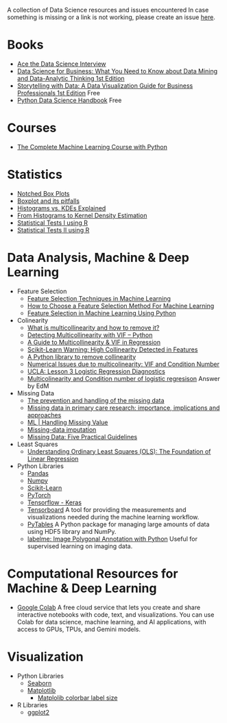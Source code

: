 A collection of Data Science resources and issues encountered
In case something is missing or a link is not working, please create an issue [here](https://github.com/vpapaioannou/data_science_resources/issues).

# Books

- [Ace the Data Science Interview](https://www.acethedatascienceinterview.com/)
- [Data Science for Business: What You Need to Know about Data Mining and Data-Analytic Thinking 1st Edition](https://www.amazon.com/Data-Science-Business-Data-Analytic-Thinking/dp/1449361323)
- [Storytelling with Data: A Data Visualization Guide for Business Professionals 1st Edition](https://www.amazon.com/Storytelling-Data-Visualization-Business-Professionals/dp/1119002257?tag=swdbooks-20&language=en_US) Free
- [Python Data Science Handbook](https://jakevdp.github.io/PythonDataScienceHandbook/) Free

# Courses

- [The Complete Machine Learning Course with Python](https://www.udemy.com/course/machine-learning-course-with-python/)

# Statistics

- [Notched Box Plots](https://sites.google.com/site/davidsstatistics/davids-statistics/notched-box-plots)
- [Boxplot and its pitfalls](https://www.data-to-viz.com/caveat/boxplot.html)
- [Histograms vs. KDEs Explained](https://towardsdatascience.com/histograms-vs-kdes-explained-ed62e7753f12)
- [From Histograms to Kernel Density Estimation](https://www.statology.org/from-histograms-to-kernel-density-estimation/)
- [Statistical Tests I using R](https://www.r-bloggers.com/t-tests/)
- [Statistical Tests II using R](https://www.r-bloggers.com/add-p-values-and-significance-levels-to-ggplots/)

# Data Analysis, Machine & Deep Learning

- Feature Selection
  - [Feature Selection Techniques in Machine Learning](https://www.geeksforgeeks.org/feature-selection-techniques-in-machine-learning/)
  - [How to Choose a Feature Selection Method For Machine Learning](https://machinelearningmastery.com/feature-selection-with-real-and-categorical-data/)
  - [Feature Selection in Machine Learning Using Python](https://www.analyticsvidhya.com/blog/2020/10/feature-selection-techniques-in-machine-learning/)
- Colinearity
  - [What is multicollinearity and how to remove it?](https://medium.com/analytics-vidhya/what-is-multicollinearity-and-how-to-remove-it-413c419de2f)
  - [Detecting Multicollinearity with VIF – Python](https://www.geeksforgeeks.org/detecting-multicollinearity-with-vif-python/)
  - [A Guide to Multicollinearity & VIF in Regression](https://www.statology.org/multicollinearity-regression/)
  - [Scikit-Learn Warning: High Collinearity Detected in Features](https://www.slingacademy.com/article/scikit-learn-warning-high-collinearity-detected-in-features/)
  - [A Python library to remove collinearity](https://www.yourdatateacher.com/2021/06/28/a-python-library-to-remove-collinearity/)
  - [Numerical Issues due to multicolinearity: VIF and Condition Number](https://statlect.com/fundamentals-of-statistics/multicollinearity)
  - [UCLA: Lesson 3 Logistic Regression Diagnostics](https://stats.oarc.ucla.edu/stata/webbooks/logistic/chapter3/lesson-3-logistic-regression-diagnostics-2/)
  - [Multicolinearity and Condition number of logistic regresison](https://stats.stackexchange.com/questions/258710/multicolinearity-and-condition-number-of-logistic-regresison) Answer by EdM
- Missing Data
  - [The prevention and handling of the missing data](https://pmc.ncbi.nlm.nih.gov/articles/PMC3668100/)
  - [Missing data in primary care research: importance, implications and approaches](https://pmc.ncbi.nlm.nih.gov/articles/PMC8243609/)
  - [ML | Handling Missing Value ](https://www.geeksforgeeks.org/ml-handling-missing-values/)
  - [Missing-data imputation](http://www.stat.columbia.edu/~gelman/arm/missing.pdf)
  - [Missing Data: Five Practical Guidelines](https://journals.sagepub.com/stoken/default+domain/10.1177/1094428114548590/full)
- Least Squares
  - [Understanding Ordinary Least Squares (OLS): The Foundation of Linear Regression](https://medium.com/@VitorCSampaio/understanding-ordinary-least-squares-ols-the-foundation-of-linear-regression-1d79bfc3ca35)
- Python Libraries
  - [Pandas](https://pandas.pydata.org/)
  - [Numpy](https://numpy.org/)
  - [Scikit-Learn](https://scikit-learn.org/stable/index.html)
  - [PyTorch](https://pytorch.org/)
  - [Tensorflow - Keras](https://www.tensorflow.org/learn)
  - [Tensorboard](https://www.tensorflow.org/tensorboard/get_started) A tool for providing the measurements and visualizations needed during the machine learning workflow.
  - [PyTables](https://www.machinelearninguru.com/deep_learning/data_preparation/hdf5/hdf5.html) A Python package for managing large amounts of data using HDF5 library and NumPy.
  - [labelme: Image Polygonal Annotation with Python](https://github.com/wkentaro/labelme) Useful for supervised learning on imaging data.

# Computational Resources for Machine & Deep Learning

- [Google Colab](https://colab.research.google.com/) A free cloud service that lets you create and share interactive notebooks with code, text, and visualizations. You can use Colab for data science, machine learning, and AI applications, with access to GPUs, TPUs, and Gemini models.

# Visualization

- Python Libraries
  - [Seaborn](https://seaborn.pydata.org/)
  - [Matplotlib](https://matplotlib.org/)
    - [Matplolib colorbar label size](https://matplotlib.org/3.1.1/api/_as_gen/matplotlib.axes.Axes.tick_params.html)
- R Libraries
  - [ggplot2](https://ggplot2.tidyverse.org/)
